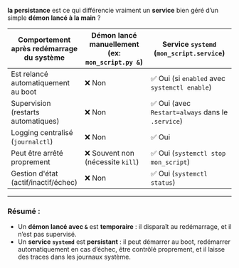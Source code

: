 **la persistance** est ce qui différencie vraiment un **service** bien géré d’un simple **démon lancé à la main** ?



| Comportement après redémarrage du système | Démon lancé manuellement (ex: `mon_script.py &`) | Service `systemd` (`mon_script.service`)         |
| ----------------------------------------- | ------------------------------------------------ | ------------------------------------------------ |
| Est relancé automatiquement au boot       | ❌ Non                                            | ✅ Oui (si `enabled` avec `systemctl enable`)     |
| Supervision (restarts automatiques)       | ❌ Non                                            | ✅ Oui (avec `Restart=always` dans le `.service`) |
| Logging centralisé (`journalctl`)         | ❌ Non                                            | ✅ Oui                                            |
| Peut être arrêté proprement               | ❌ Souvent non (nécessite `kill`)                 | ✅ Oui (`systemctl stop mon_script`)              |
| Gestion d'état (actif/inactif/échec)      | ❌ Non                                            | ✅ Oui (`systemctl status`)                       |

---

### Résumé :

* Un **démon lancé avec `&`** est **temporaire** : il disparaît au redémarrage, et il n’est pas supervisé.
* Un **service `systemd`** est **persistant** : il peut démarrer au boot, redémarrer automatiquement en cas d’échec, être contrôlé proprement, et il laisse des traces dans les journaux système.

